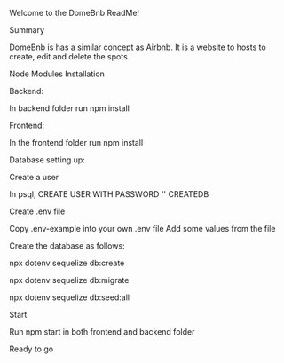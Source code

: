 Welcome to the DomeBnb ReadMe!


Summary

DomeBnb is has a similar concept as Airbnb. It is a website to hosts to create, edit and delete the spots.



Node Modules Installation

Backend:

In backend folder run npm install

Frontend:

In the frontend folder run npm install



Database setting up:

Create a user

In psql, CREATE USER WITH PASSWORD '' CREATEDB

Create .env file

Copy .env-example into your own .env file Add some values from the file



Create the database as follows:

npx dotenv sequelize db:create

npx dotenv sequelize db:migrate

npx dotenv sequelize db:seed:all



Start

Run npm start in both frontend and backend folder

Ready to go


